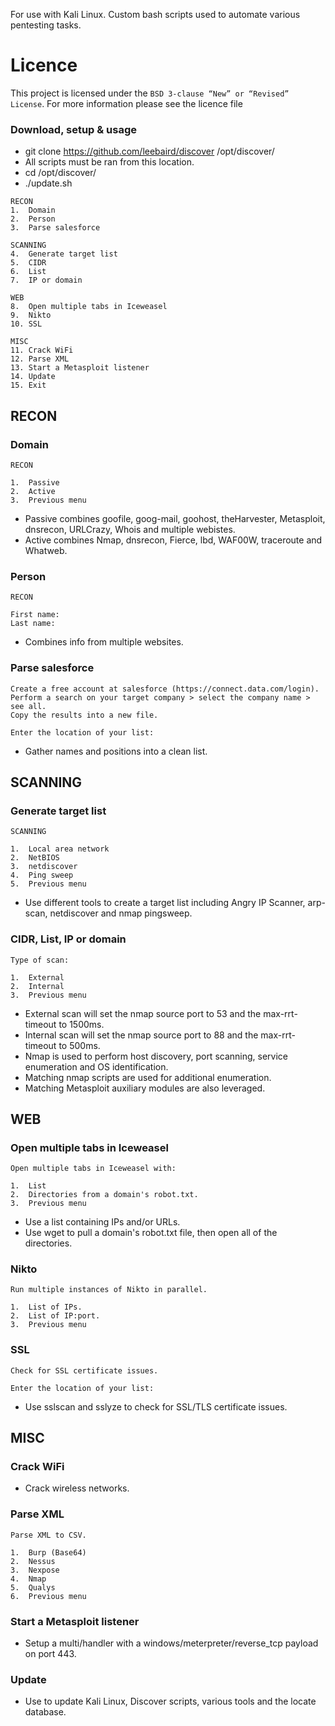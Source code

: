 For use with Kali Linux. Custom bash scripts used to automate various pentesting tasks.

# Licence

This project is licensed under the ```BSD 3-clause “New” or “Revised” License```. For more information please see the licence file

### Download, setup & usage
* git clone https://github.com/leebaird/discover /opt/discover/
* All scripts must be ran from this location.
* cd /opt/discover/
* ./update.sh

```
RECON
1.  Domain
2.  Person
3.  Parse salesforce

SCANNING
4.  Generate target list
5.  CIDR
6.  List
7.  IP or domain

WEB
8.  Open multiple tabs in Iceweasel
9.  Nikto
10. SSL

MISC
11. Crack WiFi
12. Parse XML
13. Start a Metasploit listener
14. Update
15. Exit
```
## RECON
### Domain
```
RECON

1.  Passive
2.  Active
3.  Previous menu
```

* Passive combines goofile, goog-mail, goohost, theHarvester, Metasploit, dnsrecon, URLCrazy, Whois and multiple webistes.
* Active combines Nmap, dnsrecon, Fierce, lbd, WAF00W, traceroute and Whatweb.

### Person
```
RECON

First name:
Last name:
```

* Combines info from multiple websites.

### Parse salesforce
```
Create a free account at salesforce (https://connect.data.com/login).
Perform a search on your target company > select the company name > see all.
Copy the results into a new file.

Enter the location of your list:
```

* Gather names and positions into a clean list.

## SCANNING
### Generate target list
```
SCANNING

1.  Local area network
2.  NetBIOS
3.  netdiscover
4.  Ping sweep
5.  Previous menu
```

* Use different tools to create a target list including Angry IP Scanner, arp-scan, netdiscover and nmap pingsweep.

### CIDR, List, IP or domain
```
Type of scan:

1.  External
2.  Internal
3.  Previous menu
```

* External scan will set the nmap source port to 53 and the max-rrt-timeout to 1500ms.
* Internal scan will set the nmap source port to 88 and the max-rrt-timeout to 500ms.
* Nmap is used to perform host discovery, port scanning, service enumeration and OS identification.
* Matching nmap scripts are used for additional enumeration.
* Matching Metasploit auxiliary modules are also leveraged.

## WEB
### Open multiple tabs in Iceweasel
```
Open multiple tabs in Iceweasel with:

1.  List
2.  Directories from a domain's robot.txt.
3.  Previous menu
```

* Use a list containing IPs and/or URLs.
* Use wget to pull a domain's robot.txt file, then open all of the directories.

### Nikto
```
Run multiple instances of Nikto in parallel.

1.  List of IPs.
2.  List of IP:port.
3.  Previous menu
```
### SSL
```
Check for SSL certificate issues.

Enter the location of your list:
```

* Use sslscan and sslyze to check for SSL/TLS certificate issues.


## MISC
### Crack WiFi

* Crack wireless networks.

### Parse XML
```
Parse XML to CSV.

1.  Burp (Base64)
2.  Nessus
3.  Nexpose
4.  Nmap
5.  Qualys
6.  Previous menu
```

### Start a Metasploit listener

* Setup a multi/handler with a windows/meterpreter/reverse_tcp payload on port 443.


### Update

* Use to update Kali Linux, Discover scripts, various tools and the locate database.

